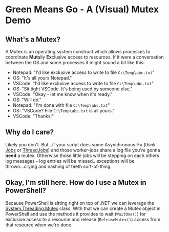 # Green Means Go - A (Visual) Mutex Demo

## What's a Mutex?

A Mutex is an operating system construct which allows processes to coordinate **Mut**ally **Ex**clusive access
to resources.  If it were a conversation between the OS and some processes it might sound a bit like this:

- Notepad: "I'd like exclusive access to write to file `C:\Temp\abc.txt`"
- OS: "It's all yours Notepad."
- VSCode: "I'd like exclusive access to write to file `C:\Temp\abc.txt`"
- OS: "Sit tight VSCode.  It's being used by someone else."
- VSCode: "Okay - let me know when it's ready."
- OS: "Will do."
- Notepad: "I'm done with file `C:\Temp\abc.txt`"
- OS: "VSCode? File `C:\Temp\abc.txt` is all yours."
- VSCode: "Thanks!"

## Why do I care?

Likely you don't. But...if your script does some Asynchronous-Fu (think [Jobs](https://docs.microsoft.com/en-us/powershell/module/microsoft.powershell.core/about/about_jobs?view=powershell-7) or [ThreadJobs](https://docs.microsoft.com/en-us/powershell/module/microsoft.powershell.core/about/about_thread_jobs?view=powershell-7)) and those
worker-jobs share a log file you're gonna **need** a mutex.  Otherwise those little jobs will be stepping
on each others log messages - log entries will be missed...exceptions will be thrown...crying and nashing
of teeth sort-of-thing.

## Okay, I'm still here.  How do I use a Mutex in PowerShell?

Because PowerShell is sitting right on top of .NET we can leverage the [System.Threading.Mutex](https://docs.microsoft.com/en-us/dotnet/api/system.threading.mutex?view=netcore-3.1) class.  With that
we can create a Mutex object in PowerShell and use the methods it provides to wait (`WaitOne()`) for exclusive access to a resource and release (`ReleaseMutex()`) access from that resource when we're done.